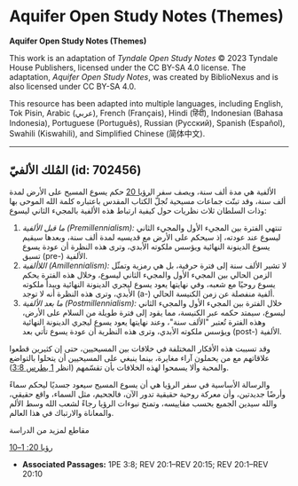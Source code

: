 # Aquifer Open Study Notes (Themes)

**Aquifer Open Study Notes (Themes)**

This work is an adaptation of *Tyndale Open Study Notes* © 2023 Tyndale House Publishers, licensed under the CC BY\-SA 4\.0 license. The adaptation, *Aquifer Open Study Notes*, was created by BiblioNexus and is also licensed under CC BY\-SA 4\.0\.

This resource has been adapted into multiple languages, including English, Tok Pisin, Arabic (عربي), French (Français), Hindi (हिंदी), Indonesian (Bahasa Indonesia), Portuguese (Português), Russian (Русский), Spanish (Español), Swahili (Kiswahili), and Simplified Chinese (简体中文).



--------------------------------

## المُلك الألفيّ (id: 702456)

الألفية هي مدة ألف سنة، ويصف سفر ال[رؤيا 20](https://ref.ly/Rev20:1-Rev20:15) حكم يسوع المسيح على الأرض لمدة ألف سنة، وقد تبنّت جماعات مسيحية تُجلّ الكتاب المقدس باعتباره كلمة الله الموحى بها وذات السلطان ثلاث نظريات حول كيفية ارتباط هذه الألفية بالمجيء الثاني ليسوع:

1. *ما قبل الألفية (Premillennialism):* تنتهي الفترة بين المجيء الأول والمجيء الثاني ليسوع عند عودته، إذ سيحكم على الأرض مع قديسيه لمدة ألف سنة، وبعدها سيقيم يسوع الدينونة النهائية ويؤسس ملكوته الأبدي، وترى هذه النظرة أن عودة يسوع تسبق (pre\-) الألفية.
2. *اللاألفية (Amillennialism):* لا تشير الألف سنة إلى فترة حرفية، بل هي رمزية وتمثّل الزمن الحالي بين المجيء الأول والمجيء الثاني ليسوع، وخلال هذه الفترة يحكم يسوع روحيًا مع شعبه، وفي نهايتها يعود يسوع ليجري الدينونة النهائية ويبدأ ملكوته الأبدي، وترى هذه النظرة أنه لا توجد (a\-) ألفية منفصلة عن زمن الكنيسة الحالي.
3. *ما بعد الألفية (Postmillennialism):* خلال الفترة بين المجيء الأول والمجيء الثاني ليسوع، سيمتد حكمه عبر الكنيسة، مما يقود إلى فترة طويلة من السلام على الأرض، وهذه الفترة تُعتبر "الألف سنة"، وعند نهايتها يعود يسوع ليجري الدينونة النهائية ويؤسس ملكوته الأبدي، وترى هذه النظرية أن عودة يسوع تأتي بعد (post\-) الألفية.

وقد تسببت هذه الأفكار المختلفة في خلافات بين المسيحيين، حتى إن كثيرين قطعوا علاقاتهم مع من يحملون آراء مغايرة، بينما ينبغي على المسيحيين أن يتحلوا بالتواضع والمحبة وألا يسمحوا لهذه الخلافات بأن تقسّمهم (انظر [1 بطرس 3:8](https://ref.ly/1Pet3:8)).

والرسالة الأساسية في سفر الرؤيا هي أن يسوع المسيح سيعود جسديًا ليحكم سماءً وأرضًا جديدتين، وأن معركة روحية حقيقية تدور الآن، فالجحيم، مثل السماء، واقع حقيقي، والله سيدين الجميع بحسب مقاييسه، وتمنح نبوءات الرؤيا رجاءً لشعب الله وسط الألم والمعاناة والارتباك في هذا العالم.

مقاطع لمزيد من الدراسة

[رؤيا 20: 1–10](https://ref.ly/Rev20:1-Rev20:10)

* **Associated Passages:** 1PE 3:8; REV 20:1–REV 20:15; REV 20:1–REV 20:10

